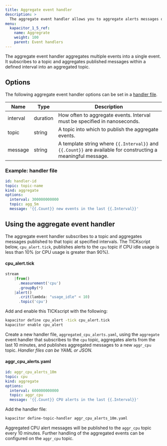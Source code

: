 ```yaml
---
title: Aggregate event handler
description: >
  The aggregate event handler allows you to aggregate alerts messages over a specified interval. This page includes aggregate options and usage examples.
menu:
  kapacitor_1_5_ref:
    name: Aggregrate
    weight: 100
    parent: Event handlers
---
```


The aggregate event handler aggregates multiple events into a single event.
It subscribes to a topic and aggregates published messages within a defined
interval into an aggregated topic.

## Options
The following aggregate event handler options can be set in a
[handler file](/kapacitor/v1.5/event_handlers/#handler-file).

| Name     | Type            | Description                                                                                                   |
| ----     | ----            | -----------                                                                                                   |
| interval | duration        | How often to aggregate events. Interval must be specified in nanoseconds.                                     |
| topic    | string          | A topic into which to publish the aggregate events.                                                           |
| message  | string          | A template string where `{{.Interval}}` and `{{.Count}}` are available for constructing a meaningful message. |

### Example: handler file
```yaml
id: handler-id
topic: topic-name
kind: aggregate
options:
  interval: 300000000000
  topic: agg_5m
  message: '{{.Count}} new events in the last {{.Interval}}'
```

## Using the aggregate event handler
The aggregate event handler subscribes to a topic and aggregates messages
published to that topic at specified intervals.
The TICKscript below, `cpu_alert.tick`, publishes alerts to the `cpu` topic if
CPU idle usage is less than 10% (or CPU usage is greater than 90%).

#### cpu\_alert.tick
```js
stream
    |from()
      .measurement('cpu')
      .groupBy(*)
    |alert()
      .crit(lambda: "usage_idle" < 10)
      .topic('cpu')
```

Add and enable this TICKscript with the following:

```bash
kapacitor define cpu_alert -tick cpu_alert.tick
kapacitor enable cpu_alert
```

Create a new handler file, `aggregated_cpu_alerts.yaml`, using the `aggregate`
event handler that subscribes to the `cpu` topic, aggregates alerts from the
last 10 minutes, and publishes aggregated messages to a new `aggr_cpu` topic.
_Handler files can be YAML or JSON._

#### aggr_cpu_alerts.yaml
```yaml
id: aggr_cpu_alerts_10m
topic: cpu
kind: aggregate
options:
  interval: 600000000000
  topic: aggr_cpu
  message: '{{.Count}} CPU alerts in the last {{.Interval}}'
```

Add the handler file:

```bash
kapacitor define-topic-handler aggr_cpu_alerts_10m.yaml
```

Aggregated CPU alert messages will be published to the `aggr_cpu` topic every
10 minutes. Further handling of the aggregated events can be configured on the
`aggr_cpu` topic.

